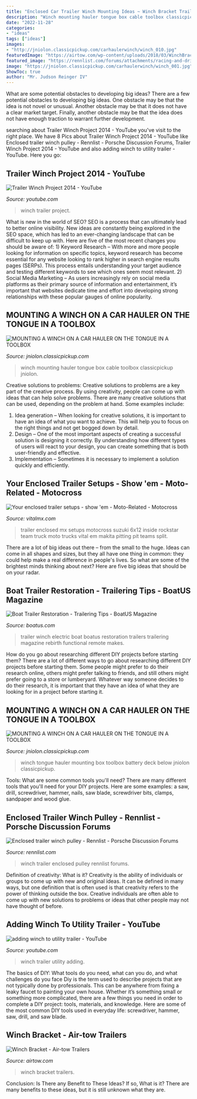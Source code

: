 ```yaml
---
title: "Enclosed Car Trailer Winch Mounting Ideas ~ Winch Bracket Trailers"
description: "Winch mounting hauler tongue box cable toolbox classicpickup jniolon"
date: "2022-11-28"
categories:
- "ideas"
tags: ["ideas"]
images:
- "http://jniolon.classicpickup.com/carhaulerwinch/winch_010.jpg"
featuredImage: "https://airtow.com/wp-content/uploads/2018/03/WinchBracket2.jpg"
featured_image: "https://rennlist.com/forums/attachments/racing-and-drivers-education-forum/1011020d1452801969-enclosed-trailer-winch-pulley-photo464.jpg"
image: "https://jniolon.classicpickup.com/carhaulerwinch/winch_001.jpg"
ShowToc: true
author: "Mr. Judson Reinger IV"
---
```



What are some potential obstacles to developing big ideas?
There are a few potential obstacles to developing big ideas. One obstacle may be that the idea is not novel or unusual. Another obstacle may be that it does not have a clear market target. Finally, another obstacle may be that the idea does not have enough traction to warrant further development.

	

		
searching about Trailer Winch Project 2014 - YouTube you've visit to the right place. We have 8 Pics about Trailer Winch Project 2014 - YouTube like Enclosed trailer winch pulley - Rennlist - Porsche Discussion Forums, Trailer Winch Project 2014 - YouTube and also adding winch to utility trailer - YouTube. Here you go:
		
    
## Trailer Winch Project 2014 - YouTube

<img loading=lazy src="https://i.ytimg.com/vi/PbitXiTedY4/maxresdefault.jpg" onerror="this.onerror=null;this.src='https://tse1.mm.bing.net/th?id=OIP.6TNcqpQLAidVhsl3WV1N4QHaEK&amp;pid=15.1';" alt="Trailer Winch Project 2014 - YouTube">

_Source: youtube.com_

>winch trailer project. 

	

What is new in the world of SEO?
SEO is a process that can ultimately lead to better online visibility. New ideas are constantly being explored in the SEO space, which has led to an ever-changing landscape that can be difficult to keep up with. Here are five of the most recent changes you should be aware of: 1) Keyword Research – With more and more people looking for information on specific topics, keyword research has become essential for any website looking to rank higher in search engine results pages (SERPs). This process entails understanding your target audience and testing different keywords to see which ones seem most relevant. 2) Social Media Marketing – As users increasingly rely on social media platforms as their primary source of information and entertainment, it’s important that websites dedicate time and effort into developing strong relationships with these popular gauges of online popularity.

    
## MOUNTING A WINCH ON A CAR HAULER ON THE TONGUE IN A TOOLBOX

<img loading=lazy src="https://jniolon.classicpickup.com/carhaulerwinch/winch_001.jpg" onerror="this.onerror=null;this.src='https://tse3.mm.bing.net/th?id=OIP.Habqtm6tan6D519zOAKoEwHaFj&amp;pid=15.1';" alt="MOUNTING A WINCH ON A CAR HAULER ON THE TONGUE IN A TOOLBOX">

_Source: jniolon.classicpickup.com_

>winch mounting hauler tongue box cable toolbox classicpickup jniolon. 

	

Creative solutions to problems:
Creative solutions to problems are a key part of the creative process. By using creativity, people can come up with ideas that can help solve problems. There are many creative solutions that can be used, depending on the problem at hand. Some examples include:
1. Idea generation – When looking for creative solutions, it is important to have an idea of what you want to achieve. This will help you to focus on the right things and not get bogged down by detail.
2. Design – One of the most important aspects of creating a successful solution is designing it correctly. By understanding how different types of users will react to your design, you can create something that is both user-friendly and effective.
3. Implementation – Sometimes it is necessary to implement a solution quickly and efficiently.

    
## Your Enclosed Trailer Setups - Show &#039;em - Moto-Related - Motocross

<img loading=lazy src="https://p.vitalmx.com/photos/users/64/photos/22953/s780_105065730_1266703346.jpg" onerror="this.onerror=null;this.src='https://tse4.mm.bing.net/th?id=OIP.OmnBijcA4k9M1a40pQW9TAHaE8&amp;pid=15.1';" alt="Your enclosed trailer setups - show &#039;em - Moto-Related - Motocross">

_Source: vitalmx.com_

>trailer enclosed mx setups motocross suzuki 6x12 inside rockstar team truck moto trucks vital em makita pitting pit teams split. 

	

There are a lot of big ideas out there – from the small to the huge. Ideas can come in all shapes and sizes, but they all have one thing in common: they could help make a real difference in people's lives. So what are some of the brightest minds thinking about next? Here are five big ideas that should be on your radar.

    
## Boat Trailer Restoration - Trailering Tips - BoatUS Magazine

<img loading=lazy src="http://www.boatus.com/Assets/www.boatus.com/magazines/boatus/trailering/2013/October/img/rebirth-10.jpg" onerror="this.onerror=null;this.src='https://tse1.mm.bing.net/th?id=OIP.hPoy2Af_LmjnPDweKVMVlwHaE8&amp;pid=15.1';" alt="Boat Trailer Restoration - Trailering Tips - BoatUS Magazine">

_Source: boatus.com_

>trailer winch electric boat boatus restoration trailers trailering magazine rebirth functional remote makes. 

	

How do you go about researching different DIY projects before starting them?
There are a lot of different ways to go about researching different DIY projects before starting them. Some people might prefer to do their research online, others might prefer talking to friends, and still others might prefer going to a store or lumberyard. Whatever way someone decides to do their research, it is important that they have an idea of what they are looking for in a project before starting it.

    
## MOUNTING A WINCH ON A CAR HAULER ON THE TONGUE IN A TOOLBOX

<img loading=lazy src="http://jniolon.classicpickup.com/carhaulerwinch/winch_010.jpg" onerror="this.onerror=null;this.src='https://tse1.mm.bing.net/th?id=OIP.CByC0j0jAxwiP1OOyzhF1QHaFj&amp;pid=15.1';" alt="MOUNTING A WINCH ON A CAR HAULER ON THE TONGUE IN A TOOLBOX">

_Source: jniolon.classicpickup.com_

>winch tongue hauler mounting box toolbox battery deck below jniolon classicpickup. 

	

Tools: What are some common tools you'll need?
There are many different tools that you'll need for your DIY projects. Here are some examples: a saw, drill, screwdriver, hammer, nails, saw blade, screwdriver bits, clamps, sandpaper and wood glue.

    
## Enclosed Trailer Winch Pulley - Rennlist - Porsche Discussion Forums

<img loading=lazy src="https://rennlist.com/forums/attachments/racing-and-drivers-education-forum/1011020d1452801969-enclosed-trailer-winch-pulley-photo464.jpg" onerror="this.onerror=null;this.src='https://tse2.mm.bing.net/th?id=OIP.uupztjmgBW66FmMu_MqxvQHaJ-&amp;pid=15.1';" alt="Enclosed trailer winch pulley - Rennlist - Porsche Discussion Forums">

_Source: rennlist.com_

>winch trailer enclosed pulley rennlist forums. 

	

Definition of creativity: What is it?
Creativity is the ability of individuals or groups to come up with new and original ideas. It can be defined in many ways, but one definition that is often used is that creativity refers to the power of thinking outside the box. Creative individuals are often able to come up with new solutions to problems or ideas that other people may not have thought of before.

    
## Adding Winch To Utility Trailer - YouTube

<img loading=lazy src="https://i.ytimg.com/vi/_1nvBz-NC0c/hqdefault.jpg" onerror="this.onerror=null;this.src='https://tse3.mm.bing.net/th?id=OIP._jdIjLnHfPUgzUrNEvoT9gHaFj&amp;pid=15.1';" alt="adding winch to utility trailer - YouTube">

_Source: youtube.com_

>winch trailer utility adding. 

	

The basics of DIY: What tools do you need, what can you do, and what challenges do you face
Diy is the term used to describe projects that are not typically done by professionals. This can be anywhere from fixing a leaky faucet to painting your own house. Whether it’s something small or something more complicated, there are a few things you need in order to complete a DIY project: tools, materials, and knowledge. Here are some of the most common DIY tools used in everyday life: screwdriver, hammer, saw, drill, and saw blade.

    
## Winch Bracket - Air-tow Trailers

<img loading=lazy src="https://airtow.com/wp-content/uploads/2018/03/WinchBracket2.jpg" onerror="this.onerror=null;this.src='https://tse4.mm.bing.net/th?id=OIP.Rm92C6zR0RE_yzKgl1wVUQHaHa&amp;pid=15.1';" alt="Winch Bracket - Air-tow Trailers">

_Source: airtow.com_

>winch bracket trailers. 

	

Conclusion: Is There any Benefit to These Ideas? If so, What is it?
There are many benefits to these ideas, but it is still unknown what they are.

